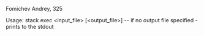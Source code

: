 Fomichev Andrey, 325

Usage:
    stack exec <input_file> [<output_file>] -- if no output file specified - prints to the stdout
